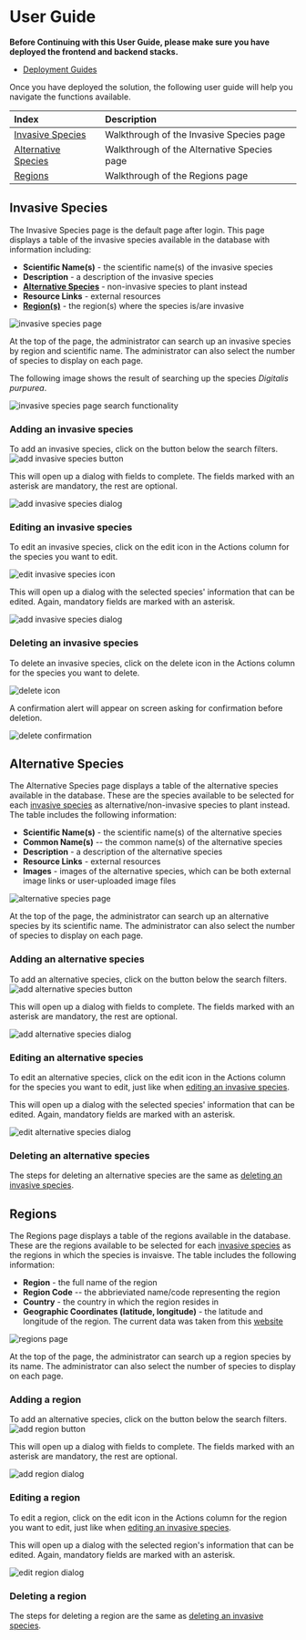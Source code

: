 # User Guide

**Before Continuing with this User Guide, please make sure you have deployed the frontend and backend stacks.**

- [Deployment Guides](./DeploymentGuide.md)

Once you have deployed the solution, the following user guide will help you navigate the functions available.

| Index                              | Description                                                |
| :--------------------------------- | :----------------------------------------------------------|
| [Invasive Species](#invasive-species) | Walkthrough of the Invasive Species page   |
| [Alternative Species](#alternative-species) | Walkthrough of the Alternative Species page   |
| [Regions](#regions)  | Walkthrough of the Regions page |


## Invasive Species
The Invasive Species page is the default page after login. This page displays a table of the invasive species available in the database with information including:

- **Scientific Name(s)** - the scientific name(s) of the invasive species
- **Description** - a description of the invasive species
- [**Alternative Species**](#alternative-species) - non-invasive species to plant instead
- **Resource Links** - external resources
- [**Region(s)**](#regions)   - the region(s) where the species is/are invasive

![invasive species page](./images/invasive/invasive_species_page.png)


At the top of the page, the administrator can search up an invasive species by region and scientific name. The administrator can also select the number of species to display on each page. 

The following image shows the result of searching up the species *Digitalis purpurea*. 

![invasive species page search functionality](./images/invasive/invasive_species_search.png)

### Adding an invasive species
To add an invasive species, click on the button below the search filters. 
![add invasive species button](./images/invasive/add_button.png)

This will open up a dialog with fields to complete. The fields marked with an asterisk are mandatory, the rest are optional. 

![add invasive species dialog](./images/invasive/add_invasive_species_dialog.png)

### Editing an invasive species
To edit an invasive species, click on the edit icon in the Actions column for the species you want to edit. 

![edit invasive species icon](./images/invasive/edit.png)


This will open up a dialog with the selected species' information that can be edited. Again, mandatory fields are marked with an asterisk.

![add invasive species dialog](./images/invasive/edit_invasive_species_dialog.png)


### Deleting an invasive species
To delete an invasive species, click on the delete icon in the Actions column for the species you want to delete. 

![delete icon](./images/invasive/delete.png)


A confirmation alert will appear on screen asking for confirmation before deletion.

![delete confirmation](./images/invasive/confirm_delete_alert.png)

## Alternative Species
The Alternative Species page displays a table of the alternative species available in the database. These are the species available to be selected for each [invasive species](#invasive-species) as alternative/non-invasive species to plant instead. The table includes the following information:

- **Scientific Name(s)** - the scientific name(s) of the alternative species
- **Common Name(s)** -- the common name(s) of the alternative species
- **Description** - a description of the alternative species
- **Resource Links** - external resources
- **Images** - images of the alternative species, which can be both external image links or user-uploaded image files

![alternative species page](./images/alternative/alternative_species_page.png)


At the top of the page, the administrator can search up an alternative species by its scientific name. The administrator can also select the number of species to display on each page. 


### Adding an alternative species
To add an alternative species, click on the button below the search filters. 
![add alternative species button](./images/alternative/add_alternative_button.png)

This will open up a dialog with fields to complete. The fields marked with an asterisk are mandatory, the rest are optional. 

![add alternative species dialog](./images/alternative/add_alternative_dialog.png)

### Editing an alternative species
To edit an alternative species, click on the edit icon in the Actions column for the species you want to edit, just like when [editing an invasive species](#editing-an-invasive-species).


This will open up a dialog with the selected species' information that can be edited. Again, mandatory fields are marked with an asterisk.

![edit alternative species dialog](./images/alternative/edit_alternative_dialog.png)


### Deleting an alternative species
The steps for deleting an alternative species are the same as [deleting an invasive species](#deleting-an-invasive-species). 

## Regions
The Regions page displays a table of the regions available in the database. These are the regions available to be selected for each [invasive species](#invasive-species) as the regions in which the species is invaisve. The table includes the following information:

- **Region** - the full name of the region
- **Region Code** -- the abbrieviated name/code representing the region
- **Country** - the country in which the region resides in
- **Geographic Coordinates (latitude, longitude)** - the latitude and longitude of the region. The current data was taken from this [website](https://www.latlong.net/category/provinces-40-60.html)

![regions page](./images/regions/alternative_species_page.png)


At the top of the page, the administrator can search up a region species by its name. The administrator can also select the number of species to display on each page. 


### Adding a region
To add an alternative species, click on the button below the search filters. 
![add region button](./images/regions/add_alternative_button.png)

This will open up a dialog with fields to complete. The fields marked with an asterisk are mandatory, the rest are optional. 

![add region dialog](./images/regions/add_alternative_dialog.png)

### Editing a region
To edit a region, click on the edit icon in the Actions column for the region you want to edit, just like when [editing an invasive species](#editing-an-invasive-species).


This will open up a dialog with the selected region's information that can be edited. Again, mandatory fields are marked with an asterisk.

![edit region dialog](./images/regions/edit_alternative_dialog.png)


### Deleting a region
The steps for deleting a region are the same as [deleting an invasive species](#deleting-an-invasive-species). 